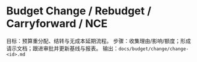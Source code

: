 # Budget Change / Rebudget / Carryforward / NCE

目标：预算重分配、结转与无成本延期流程。
步骤：收集理由/影响/额度；形成请示文档；跟进审批并更新基线与报表。
输出：`docs/budget/change/change-<id>.md`
